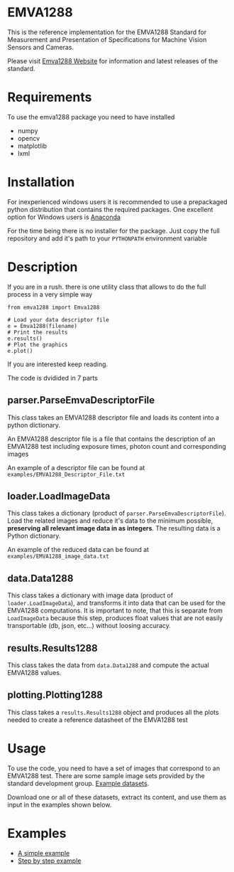 EMVA1288
========

This is the reference implementation for the EMVA1288 Standard for
Measurement and Presentation of Specifications for Machine Vision Sensors and Cameras.

Please visit [Emva1288 Website](http://www.emva.org/cms/index.php?idcat=26) for information and latest releases of the standard.


Requirements
============
To use the emva1288 package you need to have installed
- numpy
- opencv
- matplotlib
- lxml


Installation
============
For inexperienced windows users it is recommended to use a prepackaged python distribution that
contains the required packages. One excellent option for Windows users is [Anaconda](http://continuum.io/)

For the time being there is no installer for the package.
Just copy the full repository and add it's path to your `PYTHONPATH` environment variable

Description
===========
If you are in a rush. there is one utility class that allows to do the full
process in a very simple way
```
from emva1288 import Emva1288

# Load your data descriptor file
e = Emva1288(filename)
# Print the results
e.results()
# Plot the graphics
e.plot()
```


If you are interested keep reading.

The code is dvidided in 7 parts

parser.ParseEmvaDescriptorFile
------------------------------
This class takes an EMVA1288 descriptor file and loads its content into a python dictionary.

An EMVA1288 descriptor file is a file that contains the description
of an EMVA1288 test including exposure times, photon count and corresponding images

An example of a descriptor file can be found at `examples/EMVA1288_Descriptor_File.txt`


loader.LoadImageData
--------------------
This class takes a dictionary (product of `parser.ParseEmvaDescriptorFile`). Load the
related images and reduce it's data to the minimum possible, **preserving all relevant image data in
as integers**. The resulting data is a Python dictionary.

An example of the reduced data can be found at `examples/EMVA1288_image_data.txt`

data.Data1288
-------------
This class takes a dictionary with image data (product of `loader.LoadImageData`), and transforms it
into data that can be used for the EMVA1288 computations.
It is important to note, that this is separate from `LoadImageData` because this step, produces float values
that are not easily transportable (db, json, etc...) without loosing accuracy.

results.Results1288
-------------------
This class takes the data from `data.Data1288` and compute the actual EMVA1288 values.

plotting.Plotting1288
---------------------
This class takes a `results.Results1288` object and produces all the plots needed to create
a reference datasheet of the EMVA1288 test


Usage
=====
To use the code, you need to have a set of images that correspond to an EMVA1288 test.
There are some sample image sets provided by the standard development group.
[Example datasets](https://emva1288.plan.io/projects/emva1288-standard-public/files).

Download one or all of these datasets, extract its content, and use them as input
in the examples shown below.


Examples
========
* [A simple example](examples/simple_emva_process.py)
* [Step by step example](examples/full_emva_process.py)
